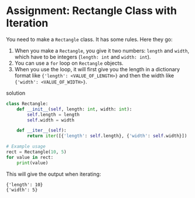 
# Assignment: Rectangle Class with Iteration

You need to make a `Rectangle` class. It has some rules. Here they go:

1. When you make a `Rectangle`, you give it two numbers: `length` and `width`, which have to be integers (`length: int` and `width: int`).
2. You can use a `for` loop on `Rectangle` objects.
3. When you use the loop, it will first give you the length in a dictionary format like `{'length': <VALUE_OF_LENGTH>}` and then the width like `{'width': <VALUE_OF_WIDTH>}`.

solution



```python
class Rectangle:
    def __init__(self, length: int, width: int):
        self.length = length
        self.width = width

    def __iter__(self):
        return iter([{'length': self.length}, {'width': self.width}])

# Example usage
rect = Rectangle(10, 5)
for value in rect:
    print(value)
```

This will give the  output when iterating:

```
{'length': 10}
{'width': 5}
```
